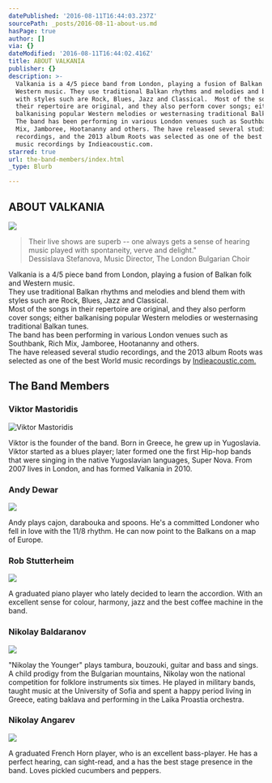 ```yaml
---
datePublished: '2016-08-11T16:44:03.237Z'
sourcePath: _posts/2016-08-11-about-us.md
hasPage: true
author: []
via: {}
dateModified: '2016-08-11T16:44:02.416Z'
title: ABOUT VALKANIA
publisher: {}
description: >-
  Valkania is a 4/5 piece band from London, playing a fusion of Balkan folk and
  Western music. They use traditional Balkan rhythms and melodies and blend them
  with styles such are Rock, Blues, Jazz and Classical.  Most of the songs in
  their repertoire are original, and they also perform cover songs; either
  balkanising popular Western melodies or westernasing traditional Balkan tunes.
  The band has been performing in various London venues such as Southbank, Rich
  Mix, Jamboree, Hootananny and others. The have released several studio
  recordings, and the 2013 album Roots was selected as one of the best World
  music recordings by Indieacoustic.com.
starred: true
url: the-band-members/index.html
_type: Blurb

---
```

## ABOUT VALKANIA
![](https://the-grid-user-content.s3-us-west-2.amazonaws.com/47bbcd09-8233-4514-8286-db9e58ef52dc.jpg)

> Their live shows are superb -- one always gets a sense of hearing music played with spontaneity, verve and delight."  
> Dessislava Stefanova, Music Director, The London Bulgarian Choir

Valkania is a 4/5 piece band from London, playing a fusion of Balkan folk and Western music.  
They use traditional Balkan rhythms and melodies and blend them with styles such are Rock, Blues, Jazz and Classical.   
Most of the songs in their repertoire are original, and they also perform cover songs; either balkanising popular Western melodies or westernasing traditional Balkan tunes.  
The band has been performing in various London venues such as Southbank, Rich Mix, Jamboree, Hootananny and others.  
The have released several studio recordings, and the 2013 album Roots was selected as one of the best World music recordings by [Indieacoustic.com.][0]

## The Band Members

### Viktor Mastoridis
![Viktor Mastoridis](https://the-grid-user-content.s3-us-west-2.amazonaws.com/d6c47dec-d21a-4e33-8e9d-4e3dbe77e35e.jpg)

Viktor is the founder of the band. Born in Greece, he grew up in Yugoslavia. Viktor started as a blues player; later formed one the first Hip-hop bands that were singing in the native Yugoslavian languages, Super Nova. From 2007 lives in London, and has formed Valkania in 2010\.

### Andy Dewar
![](https://the-grid-user-content.s3-us-west-2.amazonaws.com/b70832bb-308e-4aa3-974f-69e1049c8311.jpg)

Andy plays cajon, darabouka and spoons. He's a committed Londoner who fell in love with the 11/8 rhythm. He can now point to the Balkans on a map of Europe.

### Rob Stutterheim
![](https://the-grid-user-content.s3-us-west-2.amazonaws.com/709d688b-9b02-4aad-85d5-bf29193eee15.jpg)

A graduated piano player who lately decided to learn the accordion. With an excellent sense for colour, harmony, jazz and the best coffee machine in the band.

### Nikolay Baldaranov
![](https://the-grid-user-content.s3-us-west-2.amazonaws.com/17b017d9-a6a7-40ae-b29d-8aeca35f77d4.jpg)

"Nikolay the Younger" plays tambura, bouzouki, guitar and bass and sings. A child prodigy from the Bulgarian mountains, Nikolay won the national competition for folklore instruments six times. He played in military bands, taught music at the University of Sofia and spent a happy period living in Greece, eating baklava and performing in the Laika Proastia orchestra.

### Nikolay Angarev
![](https://the-grid-user-content.s3-us-west-2.amazonaws.com/fd9bbd8d-b3ee-4925-bed7-09375b7db9ce.jpg)

A graduated French Horn player, who is an excellent bass-player. He has a perfect hearing, can sight-read, and a has the best stage presence in the band. Loves pickled cucumbers and peppers.

[0]: http://indieacoustic.com/ "IndieAcoustic"